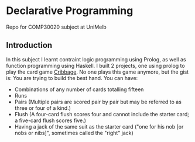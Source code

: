 Declarative Programming
=======================
Repo for COMP30020 subject at UniMelb

Introduction
------------
In this subject I learnt contraint logic programming using Prolog, as well as function programming using Haskell. I built 2 projects, one using prolog to play the card game <a href= "https://en.wikipedia.org/wiki/Cribbage">Cribbage</a>. No one plays this game anymore, but the gist is:
You are trying to build the best hand. You can have:
- Combinations of any number of cards totalling fifteen
- Runs
- Pairs (Multiple pairs are scored pair by pair but may be referred to as three or four of a kind.)
- Flush (A four-card flush scores four and cannot include the starter card; a five-card flush scores five.)
- Having a jack of the same suit as the starter card ("one for his nob [or nobs or nibs]", sometimes called the "right" jack)

